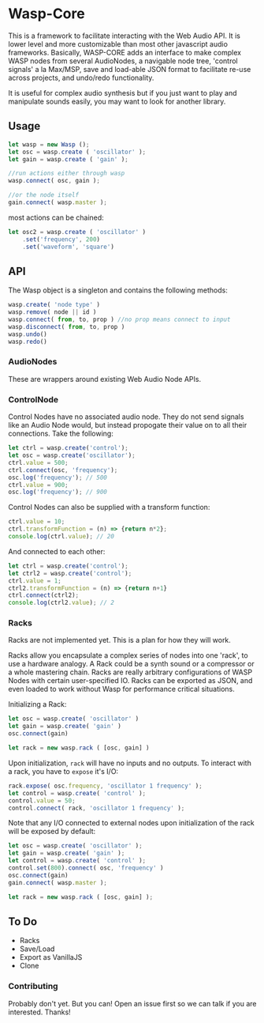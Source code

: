 # Wasp-Core

This is a framework to facilitate interacting with the Web Audio API.
It is lower level and more customizable than most other javascript audio frameworks.
Basically, WASP-CORE adds
an interface to make complex WASP nodes from several AudioNodes,
a navigable node tree,
'control signals' a la Max/MSP,
save and load-able JSON format to facilitate re-use across projects, and undo/redo functionality.

It is useful for complex audio synthesis
but if you just want to play and manipulate sounds easily, you may want to look for another library.

## Usage

```javascript
let wasp = new Wasp ();
let osc = wasp.create ( 'oscillator' );
let gain = wasp.create ( 'gain' );

//run actions either through wasp
wasp.connect( osc, gain );

//or the node itself
gain.connect( wasp.master ); 

```

most actions can be chained:

```javascript
let osc2 = wasp.create ( 'oscillator' )
	.set('frequency', 200)
	.set('waveform', 'square')
```
## API

The Wasp object is a singleton and contains the following methods:
```javascript
wasp.create( 'node type' )
wasp.remove( node || id )
wasp.connect( from, to, prop ) //no prop means connect to input
wasp.disconnect( from, to, prop )
wasp.undo()
wasp.redo()

```

### AudioNodes

These are wrappers around existing Web Audio Node APIs.

### ControlNode

Control Nodes have no associated audio node. They do not send signals
like an Audio Node would, but instead propogate their value on to all their
connections. Take the following:

```javascript
let ctrl = wasp.create('control');
let osc = wasp.create('oscillator');
ctrl.value = 500;
ctrl.connect(osc, 'frequency');
osc.log('frequency'); // 500
ctrl.value = 900;
osc.log('frequency'); // 900

```

Control Nodes can also be supplied with a transform function:
```javascript
ctrl.value = 10;
ctrl.transformFunction = (n) => {return n*2};
console.log(ctrl.value); // 20
```
And connected to each other:
```javascript
let ctrl = wasp.create('control');
let ctrl2 = wasp.create('control');
ctrl.value = 1;
ctrl2.transformFunction = (n) => {return n+1}
ctrl.connect(ctrl2);
console.log(ctrl2.value); // 2
```

### Racks

Racks are not implemented yet. This is a plan for how they will work.

Racks allow you encapsulate a complex series of nodes into one 'rack', to use a hardware analogy.
A Rack could be a synth sound or a compressor or a whole mastering chain.
Racks are really arbitrary configurations of WASP Nodes with certain user-specified IO.
Racks can be exported as JSON, and even loaded to work without Wasp for performance critical situations.

Initializing a Rack:

```javascript
let osc = wasp.create( 'oscillator' )
let gain = wasp.create( 'gain' )
osc.connect(gain)

let rack = new wasp.rack ( [osc, gain] )
```

Upon initialization, `rack` will have no inputs and no outputs. To interact with a rack, you have to
`expose` it's I/O:

```javascript
rack.expose( osc.frequency, 'oscillator 1 frequency' );
let control = wasp.create( 'control' );
control.value = 50;
control.connect( rack, 'oscillator 1 frequency' );
```

Note that any I/O connected to external nodes upon initialization of the rack will be exposed by default:
```javascript
let osc = wasp.create( 'oscillator' );
let gain = wasp.create( 'gain' );
let control = wasp.create( 'control' );
control.set(800).connect( osc, 'frequency' )
osc.connect(gain)
gain.connect( wasp.master );

let rack = new wasp.rack ( [osc, gain] );
```

## To Do
* Racks
* Save/Load
* Export as VanillaJS
* Clone

### Contributing

Probably don't yet. But you can! Open an issue first so we can talk if you are interested. Thanks!
